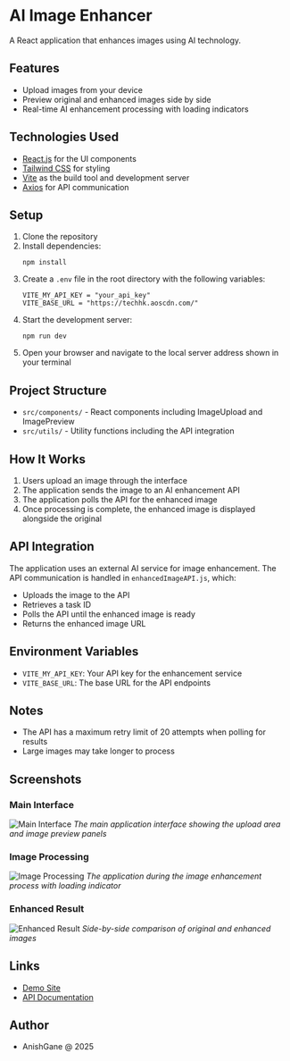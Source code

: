 # AI Image Enhancer

A React application that enhances images using AI technology.

## Features

- Upload images from your device
- Preview original and enhanced images side by side
- Real-time AI enhancement processing with loading indicators

## Technologies Used

- [React.js](https://reactjs.org/) for the UI components
- [Tailwind CSS](https://tailwindcss.com/) for styling
- [Vite](https://vitejs.dev/) as the build tool and development server
- [Axios](https://axios-http.com/) for API communication

## Setup

1. Clone the repository
2. Install dependencies:
   ```
   npm install
   ```
3. Create a `.env` file in the root directory with the following variables:
   ```
   VITE_MY_API_KEY = "your_api_key"
   VITE_BASE_URL = "https://techhk.aoscdn.com/"
   ```
4. Start the development server:
   ```
   npm run dev
   ```
5. Open your browser and navigate to the local server address shown in your terminal

## Project Structure

- `src/components/` - React components including ImageUpload and ImagePreview
- `src/utils/` - Utility functions including the API integration

## How It Works

1. Users upload an image through the interface
2. The application sends the image to an AI enhancement API
3. The application polls the API for the enhanced image
4. Once processing is complete, the enhanced image is displayed alongside the original

## API Integration

The application uses an external AI service for image enhancement. The API communication is handled in `enhancedImageAPI.js`, which:
- Uploads the image to the API
- Retrieves a task ID
- Polls the API until the enhanced image is ready
- Returns the enhanced image URL

## Environment Variables

- `VITE_MY_API_KEY`: Your API key for the enhancement service
- `VITE_BASE_URL`: The base URL for the API endpoints

## Notes

- The API has a maximum retry limit of 20 attempts when polling for results
- Large images may take longer to process


## Screenshots

### Main Interface
![Main Interface](MainUI.png)
*The main application interface showing the upload area and image preview panels*

### Image Processing
![Image Processing](https://i.imgur.com/example2.jpg)
*The application during the image enhancement process with loading indicator*

### Enhanced Result
![Enhanced Result](https://i.imgur.com/example3.jpg)
*Side-by-side comparison of original and enhanced images*

## Links

- [Demo Site](https://ai-image-enhancer-demo.example.com)
- [API Documentation](https://picwish.com/photo-enhancer-api-doc#)

## Author

- AnishGane @ 2025
